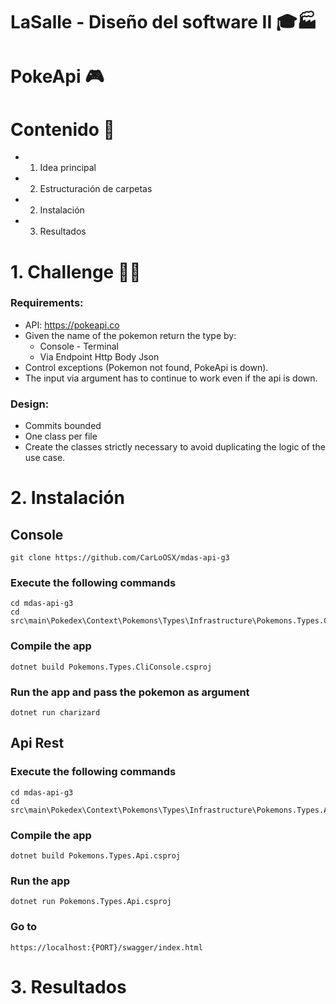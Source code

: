 # LaSalle - Diseño del software II 🎓🏭

# PokeApi 🎮 


# Contenido 📇

* 1. Idea principal
* 2. Estructuración de carpetas
* 2. Instalación 
* 3. Resultados


# 1. Challenge 🤔💭

### Requirements:

* API: https://pokeapi.co
* Given the name of the pokemon return the type by:
  * Console - Terminal
  * Via Endpoint Http Body Json
* Control exceptions (Pokemon not found, PokeApi is down).
* The input via argument has to continue to work even if the api is down.
### Design:


* Commits bounded
* One class per file
* Create the classes strictly necessary to avoid duplicating the logic of the use case.


# 2. Instalación 

## Console
```git clone https://github.com/CarLoOSX/mdas-api-g3```
### Execute the following commands
```
cd mdas-api-g3
cd src\main\Pokedex\Context\Pokemons\Types\Infrastructure\Pokemons.Types.CliConsole
```
### Compile the app
```dotnet build Pokemons.Types.CliConsole.csproj```
### Run the app and pass the pokemon as argument
```dotnet run charizard```

## Api Rest

### Execute the following commands
```
cd mdas-api-g3
cd src\main\Pokedex\Context\Pokemons\Types\Infrastructure\Pokemons.Types.Api
```
### Compile the app
```dotnet build Pokemons.Types.Api.csproj```
### Run the app
```dotnet run Pokemons.Types.Api.csproj```
### Go to
```https://localhost:{PORT}/swagger/index.html```

# 3. Resultados

